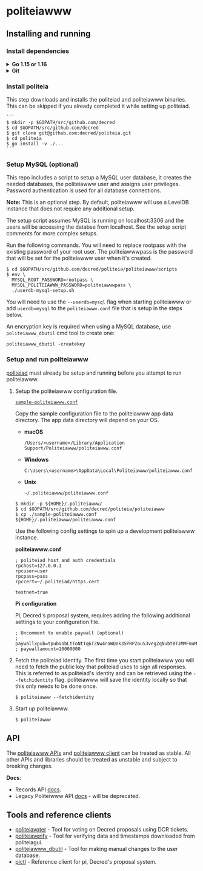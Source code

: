 politeiawww
====

## Installing and running

### Install dependencies

<details><summary><b>Go 1.15 or 1.16</b></summary>

  Installation instructions can be at https://golang.org/doc/install.
  Ensure Go was installed properly and is a supported version:
  ```
  $ go version
  $ go env GOROOT GOPATH
  ```
  NOTE: `GOROOT` and `GOPATH` must not be on the same path. Since Go 1.8
  (2016), `GOROOT` and `GOPATH` are set automatically, and you do not need to
  change them. However, you still need to add `$GOPATH/bin` to your `PATH` in
  order to run binaries installed by `go get` and `go install` (On Windows,
  this happens automatically).

  Unix example -- add these lines to .profile:

  ```
  PATH="$PATH:/usr/local/go/bin"  # main Go binaries ($GOROOT/bin)
  PATH="$PATH:$HOME/go/bin"       # installed Go projects ($GOPATH/bin)
  ```

</details>

<details><summary><b>Git</b></summary>

  Installation instructions can be found at https://git-scm.com or
  https://gitforwindows.org.
  ```
  $ git version
  ```

</details>

### Install politeia

This step downloads and installs the politeiad and politeiawww binaries. This
can be skipped if you already completed it while setting up politeiad.

    ```
    $ mkdir -p $GOPATH/src/github.com/decred
    $ cd $GOPATH/src/github.com/decred
    $ git clone git@github.com:decred/politeia.git
    $ cd politeia
    $ go install -v ./...
    ```

### Setup MySQL (optional)

This repo includes a script to setup a MySQL user database, it creates the 
needed databases, the politeiawww user and assigns user privileges. Password 
authentication is used for all database connections.

**Note:** This is an optional step. By default, politeiawww will use a LevelDB 
instance that does not require any additional setup.

The setup script assumes MySQL is running on localhost:3306 and the users will 
be accessing the databse from localhost. See the setup script comments for more 
complex setups.

Run the following commands. You will need to replace rootpass with the existing 
password of your root user. The politeiawwwpass is the password that will be 
set for the politeiawww user when it's created.

```
$ cd $GOPATH/src/github.com/decred/politeia/politeiawww/scripts
$ env \
  MYSQL_ROOT_PASSWORD=rootpass \
  MYSQL_POLITEIAWWW_PASSWORD=politeiawwwpass \
  ./userdb-mysql-setup.sh
```

You will need to use the `--userdb=mysql` flag when starting politeiawww or 
add `userdb=mysql` to the `politeiawww.conf` file that is setup in the steps
below.

An encryption key is required when using a MySQL database, use
`politeiawww_dbutil` cmd tool to create one: 

```
politeiawww_dbutil -createkey 
```

### Setup and run politeiawww

[politeiad](https://github.com/decred/politeia/tree/master/politeiad#politeiad)
must already be setup and running before you attempt to run politeiawww.

1. Setup the politeiawww configuration file.

   [`sample-politeiawww.conf`](https://github.com/decred/politeia/blob/master/politeiawww/sample-politeiawww.conf)

   Copy the sample configuration file to the politeiawww app data directory.
   The app data directory will depend on your OS.

   * **macOS**

     `/Users/<username>/Library/Application Support/Politeiawww/politeiawww.conf`

   * **Windows**

     `C:\Users\<username>\AppData\Local\Politeiawww/politeiawww.conf`

   * **Unix**

     `~/.politeiawww/politeiawww.conf`

    ``` 
    $ mkdir -p ${HOME}/.politeiawww/
    $ cd $GOPATH/src/github.com/decred/politeia/politeiawww
    $ cp ./sample-politeiawww.conf ${HOME}/.politeiawww/politeiawww.conf
    ```

    Use the following config settings to spin up a development politeiawww
    instance.

   **politeiawww.conf**

    ```
    ; politeiad host and auth credentials
    rpchost=127.0.0.1
    rpcuser=user
    rpcpass=pass
    rpccert=~/.politeiad/https.cert

    testnet=true
    ```
    **Pi configuration**

    Pi, Decred's proposal system, requires adding the following additional
    settings to your configuration file.  

    ```
    ; Uncomment to enable paywall (optional)
    ; paywallxpub=tpubVobLtToNtTq6TZNw4raWQok35PRPZou53vegZqNubtBTJMMFmuMpWybFCfweJ52N8uZJPZZdHE5SRnBBuuRPfC5jdNstfKjiAs8JtbYG9jx
    ; paywallamount=10000000
    ```

2. Fetch the politeiad identity. The first time you start politeiawww you will
   need to fetch the public key that politeiad uses to sign all responses. This
   is referred to as politeiad's identity and can be retrieved using the
   `--fetchidentity` flag. politeiawww will save the identity locally so that
   this only needs to be done once.
    ```
    $ politeiawww --fetchidentity
    ```
3. Start up politeiawww.
    ```
    $ politeiawww
    ```
## API

The [politeiawww APIs](https://github.com/decred/politeia/tree/master/politeiawww/api/)
and [politeiawww client](https://github.com/decred/politeia/tree/master/politeiawww/client)
can be treated as stable. All other APIs and libraries should be treated as
unstable and subject to breaking changes.

**Docs**:

 - Records API [docs](api/records/api.md).
 - Legacy Politeiwww API [docs](api/www/v1/api.md) - will be deprecated.

## Tools and reference clients

* [politeiavoter](https://github.com/decred/politeia/tree/master/politeiawww/cmd/politeiavoter) - 
  Tool for voting on Decred proposals using DCR tickets.
* [politeiaverify](https://github.com/decred/politeia/tree/master/politeiawww/cmd/politeiaverify) - 
  Tool for verifying data and timestamps downloaded from politeiagui.
* [politeiawww_dbutil](https://github.com/decred/politeia/tree/master/politeiawww/cmd/politeiawww_dbutil) - 
  Tool for making manual changes to the user database.
* [pictl](https://github.com/decred/politeia/tree/master/politeiawww/cmd/pictl) -
  Reference client for pi, Decred's proposal system.

